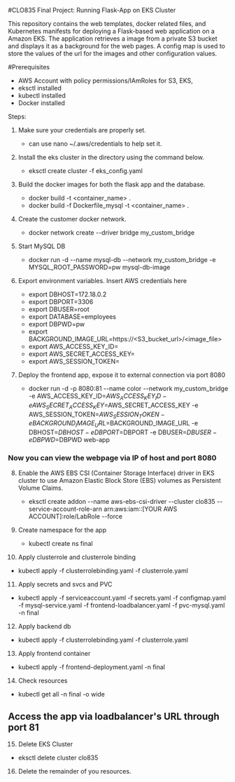 #CLO835 Final Project: Running Flask-App on EKS Cluster

This repository contains the web templates, docker related files, and Kubernetes manifests for deploying a Flask-based web application on a Amazon EKS. The application retrieves a image from a private S3 bucket and displays it as a background for the web pages. A config map is used to store the values of the url for the images and other configuration values.


#Prerequisites

- AWS Account with policy permissions/IAmRoles for S3, EKS, 
- eksctl installed
- kubectl installed
- Docker installed


Steps:

1. Make sure your credentials are properly set. 
 
   - can use nano ~/.aws/credentials to help set it.

2. Install the eks cluster in the directory using the command below.

   - eksctl create cluster -f eks_config.yaml

3. Build the docker images for both the flask app and the database.
   
   - docker build -t <container_name> .
   - docker build -f Dockerfile_mysql -t <container_name> . 
   
4. Create the customer docker network.
   
   - docker network create --driver bridge my_custom_bridge
  
5. Start MySQL DB
   
   - docker run -d --name mysql-db --network my_custom_bridge -e MYSQL_ROOT_PASSWORD=pw mysql-db-image

6. Export environment variables. Insert AWS credentials here
   
   - export DBHOST=172.18.0.2
   - export DBPORT=3306
   - export DBUSER=root
   - export DATABASE=employees
   - export DBPWD=pw
   - export BACKGROUND_IMAGE_URL=https://<S3_bucket_url>/<image_file>
   - export AWS_ACCESS_KEY_ID=<your own value>
   - export AWS_SECRET_ACCESS_KEY=<your own value>
   - export AWS_SESSION_TOKEN=<your own value>

7. Deploy the frontend app, expose it to external connection via port 8080
   
   - docker run -d -p 8080:81 --name color --network my_custom_bridge -e AWS_ACCESS_KEY_ID=$AWS_ACCESS_KEY_ID -e AWS_SECRET_ACCESS_KEY=$AWS_SECRET_ACCESS_KEY -e AWS_SESSION_TOKEN=$AWS_SESSION_TOKEN -e BACKGROUND_IMAGE_URL=$BACKGROUND_IMAGE_URL -e DBHOST=$DBHOST -e DBPORT=$DBPORT -e DBUSER=$DBUSER -e DBPWD=$DBPWD web-app

### Now you can view the webpage via IP of host and port 8080  

8. Enable the AWS EBS CSI (Container Storage Interface) driver in EKS cluster to use Amazon Elastic Block Store (EBS) volumes as Persistent Volume Claims.
   
   - eksctl create addon --name aws-ebs-csi-driver --cluster clo835 --service-account-role-arn arn:aws:iam::[YOUR AWS ACCOUNT]:role/LabRole --force

9. Create namespace for the app
   
   - kubectl create ns final

10. Apply clusterrole and clusterrole binding
   
   - kubectl apply -f clusterrolebinding.yaml -f clusterrole.yaml 

11. Apply secrets and svcs and PVC
   
   - kubectl apply -f serviceaccount.yaml -f secrets.yaml -f configmap.yaml -f mysql-service.yaml -f frontend-loadbalancer.yaml -f pvc-mysql.yaml -n final

12. Apply backend db

   - kubectl apply -f clusterrolebinding.yaml -f clusterrole.yaml 

13. Apply frontend container

   - kubectl apply -f frontend-deployment.yaml -n final 

14. Check resources

   - kubectl get all -n final -o wide

## Access the app via loadbalancer's URL through port 81

15. Delete EKS Cluster
   
   - eksctl delete cluster clo835 

16. Delete the remainder of you resources.
   
